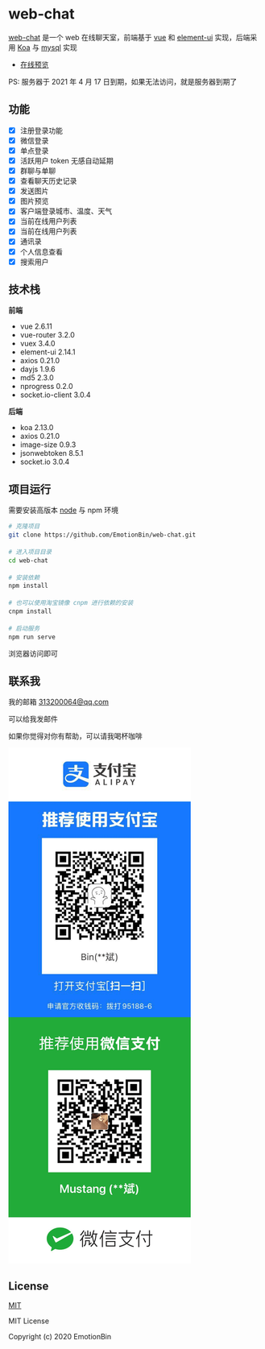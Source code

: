 # web-chat

[web-chat](https://www.huangweibinupup.cn:8888) 是一个 web 在线聊天室，前端基于 [vue](https://github.com/vuejs/vue) 和 [element-ui](https://github.com/ElemeFE/element) 实现，后端采用  [Koa](https://koa.bootcss.com) 与 [mysql](https://www.mysql.com) 实现  

- [在线预览](https://www.huangweibinupup.cn:8888)

PS: 服务器于 2021 年 4 月 17 日到期，如果无法访问，就是服务器到期了  

## 功能

- [x] 注册登录功能
- [x] 微信登录
- [x] 单点登录
- [x] 活跃用户 token 无感自动延期
- [x] 群聊与单聊
- [x] 查看聊天历史记录
- [x] 发送图片
- [x] 图片预览
- [x] 客户端登录城市、温度、天气
- [x] 当前在线用户列表
- [x] 当前在线用户列表
- [x] 通讯录
- [x] 个人信息查看
- [x] 搜索用户

## 技术栈

**前端**  

- vue 2.6.11
- vue-router 3.2.0
- vuex 3.4.0
- element-ui 2.14.1
- axios 0.21.0
- dayjs 1.9.6
- md5 2.3.0
- nprogress 0.2.0
- socket.io-client 3.0.4

**后端**  

- koa 2.13.0
- axios 0.21.0
- image-size 0.9.3
- jsonwebtoken 8.5.1
- socket.io 3.0.4

## 项目运行

需要安装高版本 [node](http://nodejs.cn) 与 npm 环境  

```bash
# 克隆项目
git clone https://github.com/EmotionBin/web-chat.git

# 进入项目目录
cd web-chat

# 安装依赖
npm install

# 也可以使用淘宝镜像 cnpm 进行依赖的安装
cnpm install

# 启动服务
npm run serve
```

浏览器访问即可  

## 联系我

我的邮箱 313200064@qq.com  

可以给我发邮件

如果你觉得对你有帮助，可以请我喝杯咖啡

![payme](https://github.com/EmotionBin/web-chat/blob/main/src/assets/dialog/pay.png)  

## License

[MIT](http://opensource.org/licenses/MIT)  

MIT License  

Copyright (c) 2020 EmotionBin  
